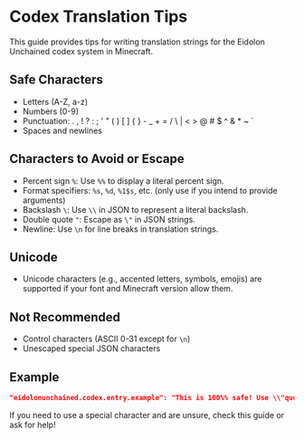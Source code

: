 # Codex Translation Tips

This guide provides tips for writing translation strings for the Eidolon Unchained codex system in Minecraft.

## Safe Characters
- Letters (A-Z, a-z)
- Numbers (0-9)
- Punctuation: . , ! ? : ; ' " ( ) [ ] { } - _ + = / \ | < > @ # $ ^ & * ~ `
- Spaces and newlines

## Characters to Avoid or Escape
- Percent sign `%`: Use `%%` to display a literal percent sign.
- Format specifiers: `%s`, `%d`, `%1$s`, etc. (only use if you intend to provide arguments)
- Backslash `\`: Use `\\` in JSON to represent a literal backslash.
- Double quote `"`: Escape as `\"` in JSON strings.
- Newline: Use `\n` for line breaks in translation strings.

## Unicode
- Unicode characters (e.g., accented letters, symbols, emojis) are supported if your font and Minecraft version allow them.

## Not Recommended
- Control characters (ASCII 0-31 except for `\n`)
- Unescaped special JSON characters

## Example
```json
"eidolonunchained.codex.entry.example": "This is 100%% safe! Use \\"quotes\\" and newlines\nhere."
```

If you need to use a special character and are unsure, check this guide or ask for help!

